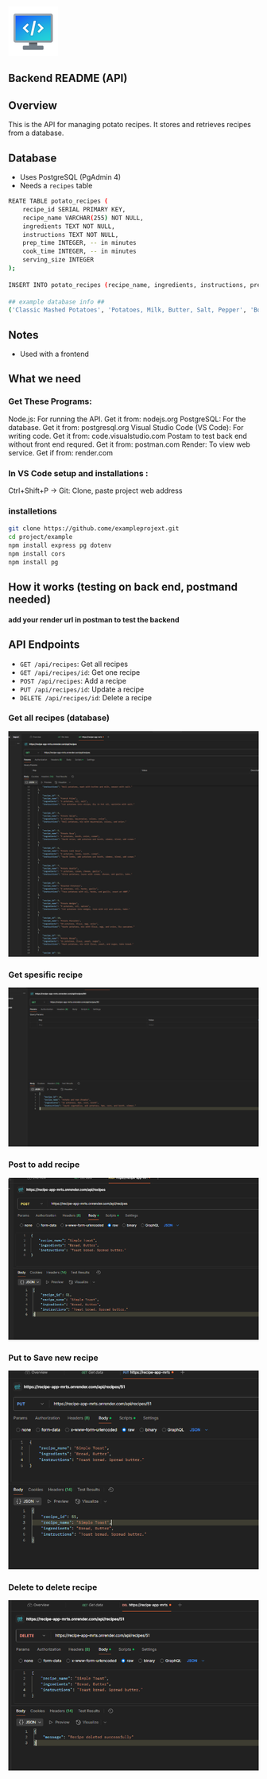 ![alt text](image-3.png)

## Backend README (API)

## Overview

This is the API for managing potato recipes. It stores and retrieves recipes from a database.

## Database

* Uses PostgreSQL (PgAdmin 4)
* Needs a `recipes` table

``` bash
REATE TABLE potato_recipes (
    recipe_id SERIAL PRIMARY KEY,
    recipe_name VARCHAR(255) NOT NULL,
    ingredients TEXT NOT NULL,
    instructions TEXT NOT NULL,
    prep_time INTEGER, -- in minutes
    cook_time INTEGER, -- in minutes
    serving_size INTEGER
);

INSERT INTO potato_recipes (recipe_name, ingredients, instructions, prep_time, cook_time, serving_size) VALUES

## example database info ##
('Classic Mashed Potatoes', 'Potatoes, Milk, Butter, Salt, Pepper', 'Boil potatoes, mash with milk and butter, season.', 15, 20, 4), ...
```
## Notes

* Used with a frontend

## What we need
 
 ### Get These Programs:

Node.js: For running the API. Get it from: nodejs.org
PostgreSQL: For the database. Get it from: postgresql.org
Visual Studio Code (VS Code): For writing code. Get it from: code.visualstudio.com
Postam to test back end without front end requred. Get it from: postman.com
Render: To view web service. Get if from: render.com

### In VS Code setup and installations :
Ctrl+Shift+P -> Git: Clone, paste project web address
### installetions
``` bash
git clone https://github.come/exampleprojext.git
cd project/example
npm install express pg dotenv
npm install cors
npm install pg
```

## How it works (testing on back end, postmand needed)
#### add your render url in postman to test the backend

## API Endpoints

* `GET /api/recipes`: Get all recipes
* `GET /api/recipes/id`: Get one recipe
* `POST /api/recipes`: Add a recipe
* `PUT /api/recipes/id`: Update a recipe
* `DELETE /api/recipes/id`: Delete a recipe

### Get all recipes (database)
![alt text](<Screenshot 2025-03-04 105121-1.png>)
### Get spesific recipe
![alt text](<Screenshot 2025-03-04 105139.png>)
### Post to add recipe
![alt text](<Screenshot 2025-03-04 105615.png>)
### Put to Save new recipe
![alt text](<Screenshot 2025-03-04 105710-2.png>)
### Delete to delete recipe
![alt text](<Screenshot 2025-03-04 105845.png>)
